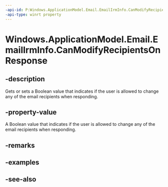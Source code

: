 ```yaml
---
-api-id: P:Windows.ApplicationModel.Email.EmailIrmInfo.CanModifyRecipientsOnResponse
-api-type: winrt property
---
```


<!-- Property syntax
public bool CanModifyRecipientsOnResponse { get;  set; }
-->

# Windows.ApplicationModel.Email.EmailIrmInfo.CanModifyRecipientsOnResponse

## -description
Gets or sets a Boolean value that indicates if the user is allowed to change any of the email recipients when responding.

## -property-value
A Boolean value that indicates if the user is allowed to change any of the email recipients when responding.

## -remarks

## -examples

## -see-also
